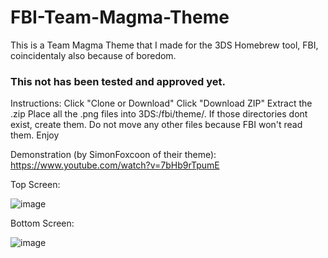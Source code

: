 # FBI-Team-Magma-Theme
This is a Team Magma Theme that I made for the 3DS Homebrew tool, FBI, coincidentaly also because of boredom.

### This not has been tested and approved yet.

Instructions: Click "Clone or Download" Click "Download ZIP" Extract the .zip Place all the .png files into 3DS:/fbi/theme/. If those directories dont exist, create them. Do not move any other files because FBI won't read them. Enjoy

Demonstration (by SimonFoxcoon of their theme): https://www.youtube.com/watch?v=7bHb9rTpumE

Top Screen:

![image](https://github.com/GrewdonGaming21/FBI-Giratina-Theme/blob/main/theme/top_screen_bg.png?raw=true)

Bottom Screen:

![image](https://github.com/GrewdonGaming21/FBI-Giratina-Theme/blob/main/theme/bottom_screen_bg.png?raw=true)
